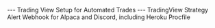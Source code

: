 --- Trading View Setup for Automated Trades ---
TradingView Strategy Alert Webhook for Alpaca and Discord, including Heroku Procfile


